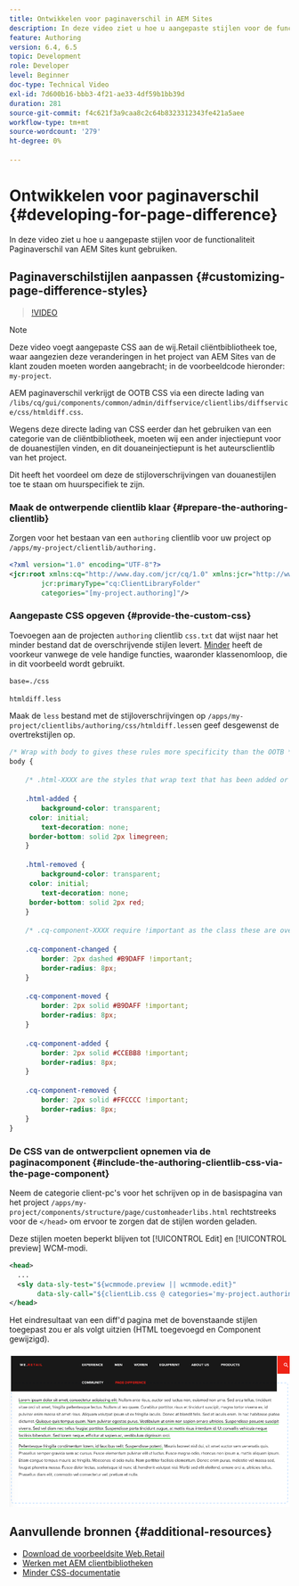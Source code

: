 ```yaml
---
title: Ontwikkelen voor paginaverschil in AEM Sites
description: In deze video ziet u hoe u aangepaste stijlen voor de functionaliteit Paginaverschil van AEM Sites kunt gebruiken.
feature: Authoring
version: 6.4, 6.5
topic: Development
role: Developer
level: Beginner
doc-type: Technical Video
exl-id: 7d600b16-bbb3-4f21-ae33-4df59b1bb39d
duration: 281
source-git-commit: f4c621f3a9caa8c2c64b8323312343fe421a5aee
workflow-type: tm+mt
source-wordcount: '279'
ht-degree: 0%

---
```


# Ontwikkelen voor paginaverschil {#developing-for-page-difference}

In deze video ziet u hoe u aangepaste stijlen voor de functionaliteit Paginaverschil van AEM Sites kunt gebruiken.

## Paginaverschilstijlen aanpassen {#customizing-page-difference-styles}

>[!VIDEO](https://video.tv.adobe.com/v/18871?quality=12&learn=on)

>[!NOTE]
>
>Deze video voegt aangepaste CSS aan de wij.Retail cliëntbibliotheek toe, waar aangezien deze veranderingen in het project van AEM Sites van de klant zouden moeten worden aangebracht; in de voorbeeldcode hieronder: `my-project`.

AEM paginaverschil verkrijgt de OOTB CSS via een directe lading van `/libs/cq/gui/components/common/admin/diffservice/clientlibs/diffservice/css/htmldiff.css`.

Wegens deze directe lading van CSS eerder dan het gebruiken van een categorie van de cliëntbibliotheek, moeten wij een ander injectiepunt voor de douanestijlen vinden, en dit douaneinjectiepunt is het auteursclientlib van het project.

Dit heeft het voordeel om deze de stijloverschrijvingen van douanestijlen toe te staan om huurspecifiek te zijn.

### Maak de ontwerpende clientlib klaar {#prepare-the-authoring-clientlib}

Zorgen voor het bestaan van een `authoring` clientlib voor uw project op `/apps/my-project/clientlib/authoring.`

```xml
<?xml version="1.0" encoding="UTF-8"?>
<jcr:root xmlns:cq="http://www.day.com/jcr/cq/1.0" xmlns:jcr="http://www.jcp.org/jcr/1.0"
        jcr:primaryType="cq:ClientLibraryFolder"
        categories="[my-project.authoring]"/>
```

### Aangepaste CSS opgeven {#provide-the-custom-css}

Toevoegen aan de projecten `authoring` clientlib `css.txt` dat wijst naar het minder bestand dat de overschrijvende stijlen levert. [Minder](https://lesscss.org/) heeft de voorkeur vanwege de vele handige functies, waaronder klassenomloop, die in dit voorbeeld wordt gebruikt.

```shell
base=./css

htmldiff.less
```

Maak de `less` bestand met de stijloverschrijvingen op `/apps/my-project/clientlibs/authoring/css/htmldiff.less`en geef desgewenst de overtrekstijlen op.

```css
/* Wrap with body to gives these rules more specificity than the OOTB */
body {

    /* .html-XXXX are the styles that wrap text that has been added or removed */

    .html-added {
        background-color: transparent;
     color: initial;
        text-decoration: none;
     border-bottom: solid 2px limegreen;
    }

    .html-removed {
        background-color: transparent;
     color: initial;
        text-decoration: none;
     border-bottom: solid 2px red;
    }

    /* .cq-component-XXXX require !important as the class these are overriding uses it. */

    .cq-component-changed {
        border: 2px dashed #B9DAFF !important;
        border-radius: 8px;
    }
    
    .cq-component-moved {
        border: 2px solid #B9DAFF !important;
        border-radius: 8px;
    }

    .cq-component-added {
        border: 2px solid #CCEBB8 !important;
        border-radius: 8px;
    }

    .cq-component-removed {
        border: 2px solid #FFCCCC !important;
        border-radius: 8px;
    }
}
```

### De CSS van de ontwerpclient opnemen via de paginacomponent {#include-the-authoring-clientlib-css-via-the-page-component}

Neem de categorie client-pc&#39;s voor het schrijven op in de basispagina van het project `/apps/my-project/components/structure/page/customheaderlibs.html` rechtstreeks voor de `</head>` om ervoor te zorgen dat de stijlen worden geladen.

Deze stijlen moeten beperkt blijven tot [!UICONTROL Edit] en [!UICONTROL preview] WCM-modi.

```xml
<head>
  ...
  <sly data-sly-test="${wcmmode.preview || wcmmode.edit}" 
       data-sly-call="${clientLib.css @ categories='my-project.authoring'}"/>
</head>
```

Het eindresultaat van een diff&#39;d pagina met de bovenstaande stijlen toegepast zou er als volgt uitzien (HTML toegevoegd en Component gewijzigd).

![Paginaverschil](assets/page-diff.png)

## Aanvullende bronnen {#additional-resources}

* [Download de voorbeeldsite Web.Retail](https://github.com/Adobe-Marketing-Cloud/aem-sample-we-retail/releases)
* [Werken met AEM clientbibliotheken](https://helpx.adobe.com/experience-manager/6-5/sites/developing/using/clientlibs.html)
* [Minder CSS-documentatie](https://lesscss.org/)
